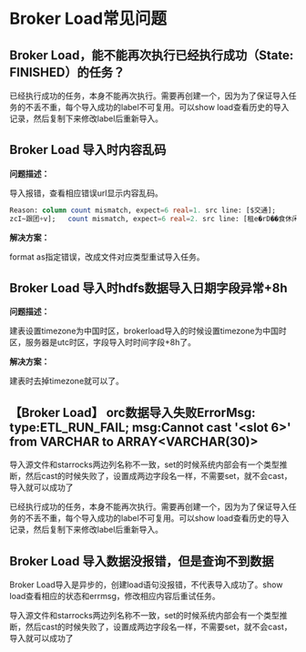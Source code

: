 # Broker Load常见问题

## Broker Load，能不能再次执行已经执行成功（State: FINISHED）的任务？

已经执行成功的任务，本身不能再次执行。需要再创建一个，因为为了保证导入任务的不丢不重，每个导入成功的label不可复用。可以show load查看历史的导入记录，然后复制下来修改label后重新导入。

## Broker Load 导入时内容乱码

**问题描述：**

导入报错，查看相应错误url显示内容乱码。

```SQL
Reason: column count mismatch, expect=6 real=1. src line: [$交通];
zcI~跟团+v];   count mismatch, expect=6 real=2. src line: [租e�rD��食休闲娱乐
```

**解决方案：**

format as指定错误，改成文件对应类型重试导入任务。

## Broker Load 导入时hdfs数据导入日期字段异常+8h

**问题描述：**

建表设置timezone为中国时区，brokerload导入的时候设置timezone为中国时区，服务器是utc时区，字段导入时时间字段+8h了。

**解决方案：**

建表时去掉timezone就可以了。

## 【Broker Load】 orc数据导入失败ErrorMsg: type:ETL_RUN_FAIL; msg:Cannot cast '<slot 6>' from VARCHAR to ARRAY<VARCHAR(30)>

导入源文件和starrocks两边列名称不一致，set的时候系统内部会有一个类型推断，然后cast的时候失败了，设置成两边字段名一样，不需要set，就不会cast，导入就可以成功了

已经执行成功的任务，本身不能再次执行。需要再创建一个，因为为了保证导入任务的不丢不重，每个导入成功的label不可复用。可以show load查看历史的导入记录，然后复制下来修改label后重新导入。

## Broker Load 导入数据没报错，但是查询不到数据

Broker Load导入是异步的，创建load语句没报错，不代表导入成功了。show load查看相应的状态和errmsg，修改相应内容后重试任务。

导入源文件和starrocks两边列名称不一致，set的时候系统内部会有一个类型推断，然后cast的时候失败了，设置成两边字段名一样，不需要set，就不会cast，导入就可以成功了
